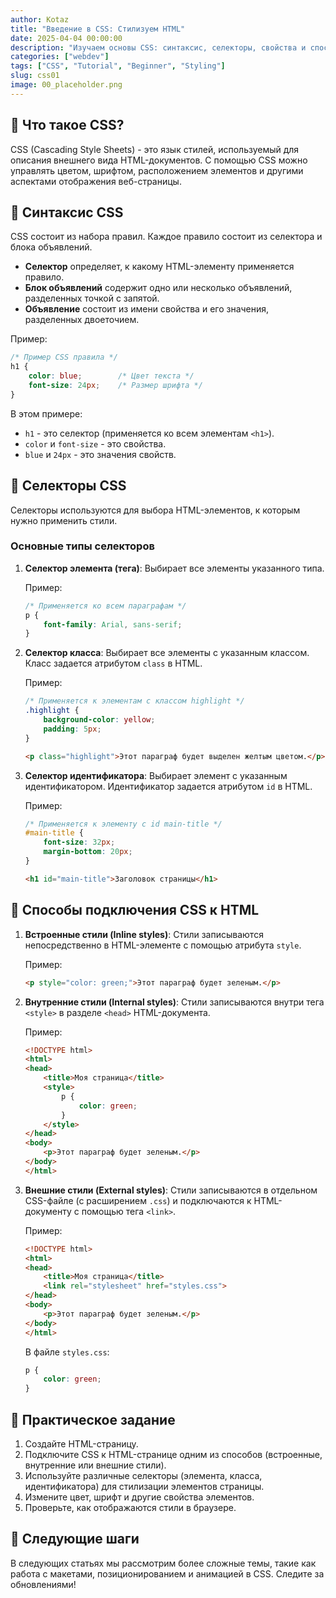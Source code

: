 ```yaml
---
author: Kotaz
title: "Введение в CSS: Стилизуем HTML"
date: 2025-04-04 00:00:00
description: "Изучаем основы CSS: синтаксис, селекторы, свойства и способы подключения CSS к HTML."
categories: ["webdev"]
tags: ["CSS", "Tutorial", "Beginner", "Styling"]
slug: css01
image: 00_placeholder.png
---
```


## 🎨 Что такое CSS?

CSS (Cascading Style Sheets) - это язык стилей, используемый для описания внешнего вида HTML-документов. С помощью CSS можно управлять цветом, шрифтом, расположением элементов и другими аспектами отображения веб-страницы.

## 🧱 Синтаксис CSS

CSS состоит из набора правил. Каждое правило состоит из селектора и блока объявлений.

- **Селектор** определяет, к какому HTML-элементу применяется правило.
- **Блок объявлений** содержит одно или несколько объявлений, разделенных точкой с запятой.
- **Объявление** состоит из имени свойства и его значения, разделенных двоеточием.

Пример:

```css
/* Пример CSS правила */
h1 {
    color: blue;        /* Цвет текста */
    font-size: 24px;    /* Размер шрифта */
}
```

В этом примере:

- `h1` - это селектор (применяется ко всем элементам `<h1>`).
- `color` и `font-size` - это свойства.
- `blue` и `24px` - это значения свойств.

## 🎯 Селекторы CSS

Селекторы используются для выбора HTML-элементов, к которым нужно применить стили.

### Основные типы селекторов

1. **Селектор элемента (тега)**: Выбирает все элементы указанного типа.

    Пример:

    ```css
    /* Применяется ко всем параграфам */
    p {
        font-family: Arial, sans-serif;
    }
    ```

2. **Селектор класса**: Выбирает все элементы с указанным классом. Класс задается атрибутом `class` в HTML.

    Пример:

    ```css
    /* Применяется к элементам с классом highlight */
    .highlight {
        background-color: yellow;
        padding: 5px;
    }
    ```

    ```html
    <p class="highlight">Этот параграф будет выделен желтым цветом.</p>
    ```

3. **Селектор идентификатора**: Выбирает элемент с указанным идентификатором. Идентификатор задается атрибутом `id` в HTML.

    Пример:

    ```css
    /* Применяется к элементу с id main-title */
    #main-title {
        font-size: 32px;
        margin-bottom: 20px;
    }
    ```

    ```html
    <h1 id="main-title">Заголовок страницы</h1>
    ```

## 🔗 Способы подключения CSS к HTML

1. **Встроенные стили (Inline styles)**: Стили записываются непосредственно в HTML-элементе с помощью атрибута `style`.

    Пример:

    ```html
    <p style="color: green;">Этот параграф будет зеленым.</p>
    ```

2. **Внутренние стили (Internal styles)**: Стили записываются внутри тега `<style>` в разделе `<head>` HTML-документа.

    Пример:

    ```html
    <!DOCTYPE html>
    <html>
    <head>
        <title>Моя страница</title>
        <style>
            p {
                color: green;
            }
        </style>
    </head>
    <body>
        <p>Этот параграф будет зеленым.</p>
    </body>
    </html>
    ```

3. **Внешние стили (External styles)**: Стили записываются в отдельном CSS-файле (с расширением `.css`) и подключаются к HTML-документу с помощью тега `<link>`.

    Пример:

    ```html
    <!DOCTYPE html>
    <html>
    <head>
        <title>Моя страница</title>
        <link rel="stylesheet" href="styles.css">
    </head>
    <body>
        <p>Этот параграф будет зеленым.</p>
    </body>
    </html>
    ```

    В файле `styles.css`:

    ```css
    p {
        color: green;
    }
    ```

## 🚀 Практическое задание

1. Создайте HTML-страницу.
2. Подключите CSS к HTML-странице одним из способов (встроенные, внутренние или внешние стили).
3. Используйте различные селекторы (элемента, класса, идентификатора) для стилизации элементов страницы.
4. Измените цвет, шрифт и другие свойства элементов.
5. Проверьте, как отображаются стили в браузере.

## 🎯 Следующие шаги

В следующих статьях мы рассмотрим более сложные темы, такие как работа с макетами, позиционированием и анимацией в CSS. Следите за обновлениями!
